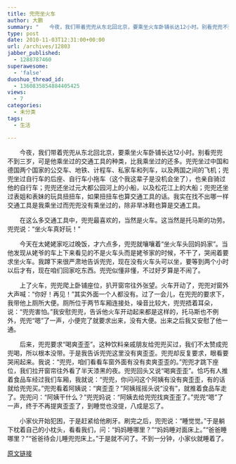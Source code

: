 ```yaml
---
title: 兜兜坐火车
author: 大鹏
summary: "　　今夜，我们带着兜兜从东北回北京，要乘坐火车卧铺长达12小时。别看兜兜不到三岁，可是他乘坐过的交通工具的种类，比我乘坐过的还多。兜兜坐过中国和德国两个国家的公交车、地铁、计程车、私家车和列车，以及两国之间的飞机；兜兜坐过自行车的后座、自行车小拖车（这个我这辈子是没机会坐了），也亲自骑过他的自行车；兜兜还坐过元大都公园河上的小船，以及松花江上的大船；兜兜还坐过表姐和表妹的玩具扭扭车，如果扭扭车也算交通工具的话。我实在找不出哪一样交通工具是我乘坐过而兜兜没有乘坐过的，除非旱冰鞋也算是交通工具。"
type: post
date: 2010-11-03T12:31:00+00:00
url: /archives/12803
jabber_published:
  - 1288787460
superawesome:
  - 'false'
duoshuo_thread_id:
  - 1360835854884405425
views:
  - 7
categories:
  - 未分类
tags:
  - 生活

---
```

　　今夜，我们带着兜兜从东北回北京，要乘坐火车卧铺长达12小时。别看兜兜不到三岁，可是他乘坐过的交通工具的种类，比我乘坐过的还多。兜兜坐过中国和德国两个国家的公交车、地铁、计程车、私家车和列车，以及两国之间的飞机；兜兜坐过自行车的后座、自行车小拖车（这个我这辈子是没机会坐了），也亲自骑过他的自行车；兜兜还坐过元大都公园河上的小船，以及松花江上的大船；兜兜还坐过表姐和表妹的玩具扭扭车，如果扭扭车也算交通工具的话。我实在找不出哪一样交通工具是我乘坐过而兜兜没有乘坐过的，除非旱冰鞋也算是交通工具。
  
　　在这么多交通工具中，兜兜最喜欢的，当然是火车。这当然是托马斯的功劳。兜兜说：“坐火车真好玩！”
  
　　今天在太姥姥家吃过晚饭，才六点多，兜兜就嚷嚷着“坐火车头回妈妈家”。当他发现从姥爷的车上下来看见的不是火车头而是姥爷家的时候，不干了，哭闹着要求坐火车。我蹲下来很严肃地告诉兜兜，现在没有火车头可以坐，要等到两个小时以后才有，现在咱们回家吃东西。兜兜似懂非懂，不过好歹算是不闹了。
  
　　上了火车，兜兜爬上卧铺座位，扒开窗帘往外张望。火车开动了，兜兜对窗外大声喊：“你好！再见！”其实外面一个人都没有。过了一会儿，在兜兜的要求下，我带他上厕所大便。厕所位于两节车厢连接处，噪音比较大，兜兜捂着耳朵，说：“兜兜害怕。”我安慰兜兜，告诉他火车开动起来都是这样的，托马斯也不例外，兜兜“嗯”了一声，小便完了就要求出来，没有大便。出来之后我又安慰了他一通。
  
　　后来，兜兜要求“喝爽歪歪”。这种饮料亲戚朋友给兜兜买过，我们不太赞成兜兜喝，所以根本没带。于是我告诉兜兜这里没有爽歪歪。兜兜却反复要求，眼看要哭闹起来。我说：“兜兜，咱们看看车窗外面有没有卖爽歪歪的。”兜兜才跳下座位，我们拉开窗帘往外看了半天漆黑的夜。兜兜回头又说“喝爽歪歪”。恰巧有人推着食品车经过我们车厢，我就说：“兜兜，你问问这个阿姨有没有爽歪歪，有的话就给兜兜买。”兜兜看着阿姨说：“爽歪歪？”阿姨摇摇头说“没有”，就推着食品车走了。兜兜问：“阿姨干什么？”兜兜妈说：“阿姨去给兜兜找爽歪歪了。”兜兜“嗯”了一声，终于不再提爽歪歪了，到睡觉也没提，八成是忘了。
  
　　小家伙开始犯困，于是赶紧给他刷牙。刷完之后，兜兜说：“睡觉觉。”于是躺下枕着自己的小枕头，看看我们，问：“妈妈睡哪里？”“妈妈睡对面床上。”“爸爸睡哪里？”“爸爸待会儿睡兜兜床上。”于是就不问了。不到一分钟，小家伙就睡着了。

[原文链接](http://dapengde.com/archives/12803)

